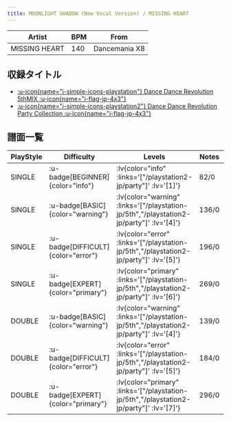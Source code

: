 ```yaml
---
title: MOONLIGHT SHADOW (New Vocal Version) / MISSING HEART
---
```


|Artist|BPM|From|
|------|---|----|
|MISSING HEART|140|Dancemania X8|

## 収録タイトル

- [ :u-icon{name="i-simple-icons-playstation"} Dance Dance Revolution 5thMIX :u-icon{name="i-flag-jp-4x3"} ](/playstation-jp/5th)
- [ :u-icon{name="i-simple-icons-playstation2"} Dance Dance Revolution Party Collection :u-icon{name="i-flag-jp-4x3"} ](/playstation2-jp/party)

## 譜面一覧

|PlayStyle|Difficulty|Levels|Notes|Movie|
|---------|----------|------|-----|-----|
|SINGLE| :u-badge[BEGINNER]{color="info"} | :lv{color="info" :links='["/playstation2-jp/party"]' :lv='[1]'} |82/0||
|SINGLE| :u-badge[BASIC]{color="warning"} | :lv{color="warning" :links='["/playstation-jp/5th","/playstation2-jp/party"]' :lv='[4]'} |136/0||
|SINGLE| :u-badge[DIFFICULT]{color="error"} | :lv{color="error" :links='["/playstation-jp/5th","/playstation2-jp/party"]' :lv='[5]'} |196/0||
|SINGLE| :u-badge[EXPERT]{color="primary"} | :lv{color="primary" :links='["/playstation-jp/5th","/playstation2-jp/party"]' :lv='[6]'} |269/0||
|DOUBLE| :u-badge[BASIC]{color="warning"} | :lv{color="warning" :links='["/playstation-jp/5th","/playstation2-jp/party"]' :lv='[4]'} |139/0||
|DOUBLE| :u-badge[DIFFICULT]{color="error"} | :lv{color="error" :links='["/playstation-jp/5th","/playstation2-jp/party"]' :lv='[5]'} |184/0||
|DOUBLE| :u-badge[EXPERT]{color="primary"} | :lv{color="primary" :links='["/playstation-jp/5th","/playstation2-jp/party"]' :lv='[7]'} |296/0||
